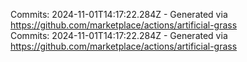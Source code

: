 Commits: 2024-11-01T14:17:22.284Z - Generated via https://github.com/marketplace/actions/artificial-grass
<br>
Commits: 2024-11-01T14:17:22.284Z - Generated via https://github.com/marketplace/actions/artificial-grass
<br>
